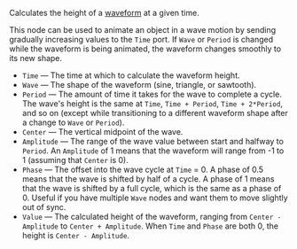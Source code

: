 Calculates the height of a [waveform](https://en.wikipedia.org/wiki/Waveform) at a given time.

This node can be used to animate an object in a wave motion by sending gradually increasing values to the `Time` port. 
If `Wave` or `Period` is changed while the waveform is being animated, the waveform changes smoothly to its new shape.

   - `Time` — The time at which to calculate the waveform height.
   - `Wave` — The shape of the waveform (sine, triangle, or sawtooth).
   - `Period` — The amount of time it takes for the wave to complete a cycle. The wave's height is the same at `Time`, `Time + Period`, `Time + 2*Period`, and so on (except while transitioning to a different waveform shape after a change to `Wave` or `Period`).
   - `Center` — The vertical midpoint of the wave.
   - `Amplitude` — The range of the wave value between start and halfway to `Period`.  An `Amplitude` of 1 means that the waveform will range from -1 to 1 (assuming that `Center` is 0).
   - `Phase` — The offset into the wave cycle at `Time` = 0. A phase of 0.5 means that the wave is shifted by half of a cycle. A phase of 1 means that the wave is shifted by a full cycle, which is the same as a phase of 0. Useful if you have multiple `Wave` nodes and want them to move slightly out of sync.
   - `Value` — The calculated height of the waveform, ranging from `Center - Amplitude` to `Center + Amplitude`. When `Time` and `Phase` are both 0, the height is `Center - Amplitude`.
